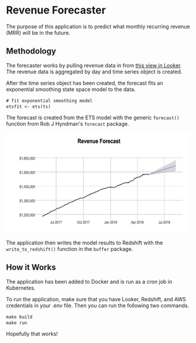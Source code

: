 # Revenue Forecaster

The purpose of this application is to predict what monthly recurring revenue (MRR) will be in the future.

## Methodology
The forecaster works by pulling revenue data in from [this view in Looker](https://looker.buffer.com/looks/4468). The revenue data is aggregated by day and time series object is created.

After the time series object has been created, the forecast fits an exponential smoothing state space model to the data.

```{r}
# fit exponential smoothing model
etsfit <- ets(ts)
```

The forecast is created from the ETS model with the generic `forecast()` function from Rob J Hyndman's `forecast` package.

![](images/mrr_forecast.png)

The application then writes the model results to Redshift with the `write_to_redshift()` function in the `buffer` package.

## How it Works
The application has been added to Docker and is run as a cron job in Kubernetes.

To run the application, make sure that you have Looker, Redshift, and AWS credentials in your .env file. Then you can run the following two commands.

```
make build
make run
```

Hopefully that works! 
